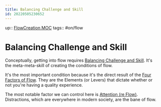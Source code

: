 ```yaml
---
title: Balancing Challenge and Skill
id: 20220505230652
---
```

up:: [FlowCreation MOC]([[20220825014354]])
tags:: #on/flow 

# Balancing Challenge and Skill
Conceptually, getting into flow requires [Balancing Challenge and Skill]([[20220505230652]]). It's the meta-meta-skill of creating the conditions of flow.

It's the most important condition because it's the direct result of the [Four Factors of Flow]([[20220829220452]]). They are the Elements (or Levers) that dictate whether or not you're having a quality experience.

The most notable factor we can control here is [Attention (re Flow)]([[20220829232117]]). Distractions, which are everywhere in modern society, are the bane of flow. 

